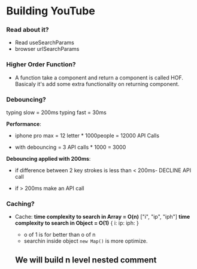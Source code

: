 # Building YouTube

### Read about it?

- Read useSearchParams
- browser urlSearchParams

### Higher Order Function?

- A function take a component and return a component is called HOF. Basicaly it's add some extra functionality on returning component.

### Debouncing?

typing slow = 200ms
typing fast = 30ms

**Performance**:

- iphone pro max = 12 letter \* 1000people = 12000 API Calls

- with debouncing = 3 API calls \* 1000 = 3000

**Debouncing applied with 200ms**:

- if difference between 2 key strokes is less than < 200ms- DECLINE API call

- if > 200ms make an API call

### Caching?

- Cache:
  **time complexity to search in Array = O(n)**
  ["i", "ip", "iph"]
  **time complexity to search in Object = O(1)**
  {
  i:
  ip:
  iph:
  }

  - o of 1 is for better than o of n
  - searchin inside object `new Map()` is more optimize.

  ## We will build n level nested comment

